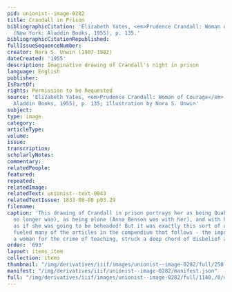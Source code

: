 ```yaml
---
pid: unionist--image-0282
title: Crandall in Prison
bibliographicCitation: 'Elizabeth Yates, <em>Prudence Crandall: Woman of Courage</em>
  (New York: Aladdin Books, 1955), p. 135.'
bibliographicCitationRepublished: 
fullIssueSequenceNumber: 
creator: Nora S. Unwin (1907-1982)
dateCreated: '1955'
description: Imaginative drawing of Crandall's night in prison
language: English
publisher: 
IsPartOf: 
rights: Permission to be Requested
source: 'Elizabeth Yates, <em>Prudence Crandall: Woman of Courage</em> (New York:
  Aladdin Books, 1955), p. 135; illustration by Nora S. Unwin'
subject: 
type: image
category: 
articleType: 
volume: 
issue: 
transcription: 
scholarlyNotes: 
commentary: 
relatedPeople: 
featured: 
repeated: 
relatedImage: 
relatedText: unionist--text-0043
relatedTextIssue: 1833-08-08 p03.29
filename: 
caption: 'This drawing of Crandall in prison portrays her as being Quaker (which she
  no longer was), as being alone (Anna Benson was with her), and with her hair cut
  as if she was going to be beheaded! But it was exactly this sort of outrage that
  fueled many of the articles in the compendium that follows - the imprisonment of
  a woman for the crime of teaching, struck a deep chord of disbelief and indignation. '
order: '693'
layout: items_item
collection: items
thumbnail: "/img/derivatives/iiif/images/unionist--image-0282/full/250,/0/default.jpg"
manifest: "/img/derivatives/iiif/unionist--image-0282/manifest.json"
full: "/img/derivatives/iiif/images/unionist--image-0282/full/1140,/0/default.jpg"
---
```

